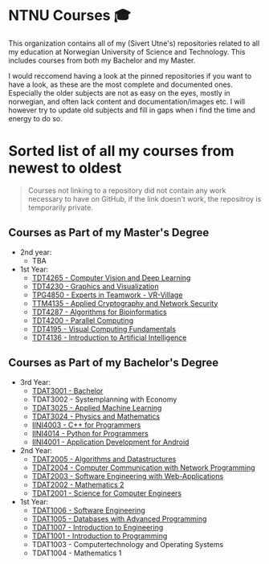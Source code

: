 # NTNU Courses 🎓

This organization contains all of my (Sivert Utne's) repositories related to all my education at Norwegian University of Science and Technology. This includes courses from both my Bachelor and my Master.

I would reccomend having a look at the pinned repositories if you want to have a look, as these are the most complete and documented ones. Especially the older subjects are not as easy on the eyes, mostly in norwegian, and often lack content and documentation/images etc. I will however try to update old subjects and fill in gaps when i find the time and energy to do so.

# Sorted list of all my courses from newest to oldest

> Courses not linking to a repository did not contain any work necessary to have on GitHub, if the link doesn't work, the repositroy is temporarily private.

## Courses as Part of my Master's Degree
- 2nd year:
  - TBA
- 1st Year:
  - [TDT4265 - Computer Vision and Deep Learning](https://github.com/sutne-NTNU/TDT4265-Computer-Vision-and-Deep-Learning)
  - [TDT4230 - Graphics and Visualization](https://github.com/sutne-NTNU/TDT4230-Graphics-and-Visualization)
  - [TPG4850 - Experts in Teamwork - VR-Village](https://github.com/sutne-NTNU/TPG4850-Experts-in-Teamwork-VR-Village)
  - [TTM4135 - Applied Cryptography and Network Security](https://github.com/sutne-NTNU/TTM4135-Applied-Cryptography-and-Network-Security)
  - [TDT4287 - Algorithms for Bioinformatics](https://github.com/sutne-NTNU/TDT4287-Algorithms-for-Bioinformatics)
  - [TDT4200 - Parallel Computing](https://github.com/sutne-NTNU/TDT4200-Parallel-Computing)
  - [TDT4195 - Visual Computing Fundamentals](https://github.com/sutne-NTNU/TDT4195-Visual-Computing-Fundamentals)
  - [TDT4136 - Introduction to Artificial Intelligence](https://github.com/sutne-NTNU/TDT4136-Introduction-to-Artificial-Intelligence)

## Courses as Part of my Bachelor's Degree

- 3rd Year:
  - [TDAT3001 - Bachelor](https://github.com/sutne-NTNU/TDAT3001-Bachelor)
  - TDAT3002 - Systemplanning with Economy
  - [TDAT3025 - Applied Machine Learning](https://github.com/sutne-NTNU/TDAT3025-Applied-Machine-Learning)
  - [TDAT3024 - Physics and Mathematics](https://github.com/sutne-NTNU/TDAT3024-Physics-and-Mathematics)
  - [IINI4003 - C++ for Programmers](https://github.com/sutne-NTNU/IINI4003-cpp-for-Programmers)
  - [IINI4014 - Python for Programmers](https://github.com/sutne-NTNU/IINI4014-Python-for-Programmers)
  - [IINI4001 - Application Development for Android](https://github.com/sutne-NTNU/IINI4001-Application-Development-for-Android)
- 2nd Year:
  - [TDAT2005 - Algorithms and Datastructures](https://github.com/sutne-NTNU/TDAT2005-Algorithms-and-Datastructures)
  - [TDAT2004 - Computer Communication with Network Programming](https://github.com/sutne-NTNU/TDAT2004-Computer-Communication-with-Network-Programming)
  - [TDAT2003 - Software Engineering with Web-Applications](https://github.com/sutne-NTNU/TDAT2003-Software-Engineering-2-with-Web-Applications)
  - [TDAT2002 - Mathematics 2](https://github.com/sutne-NTNU/TDAT2002-Mathematics-2)
  - [TDAT2001 - Science for Computer Engineers](https://github.com/sutne-NTNU/TDAT2001-Science-for-Computer-Engineers)
- 1st Year:
  - [TDAT1006 - Software Engineering](https://github.com/sutne-NTNU/TDAT1006-Software-Engineering)
  - [TDAT1005 - Databases with Advanced Programming](https://github.com/sutne-NTNU/TDAT1005-Databases-and-Advanced-Programming)
  - [TDAT1007 - Introduction to Engineering](https://github.com/sutne-NTNU/TDAT1007-Introduction-to-Engineering)
  - [TDAT1001 - Introduction to Programming](https://github.com/sutne-NTNU/TDAT1001-Introduction-to-Programming)
  - TDAT1003 - Computertechnology and Operating Systems
  - TDAT1004 - Mathematics 1
